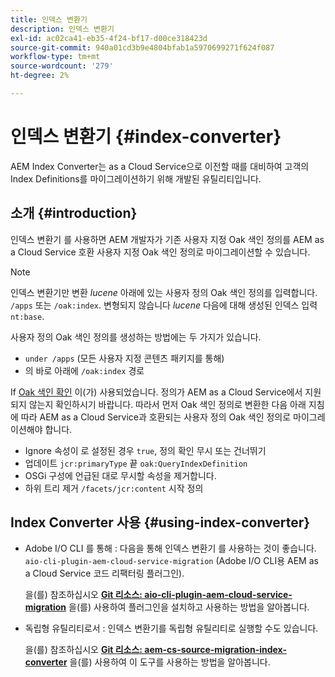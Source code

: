 ```yaml
---
title: 인덱스 변환기
description: 인덱스 변환기
exl-id: ac02ca41-eb35-4f24-bf17-d00ce318423d
source-git-commit: 940a01cd3b9e4804bfab1a5970699271f624f087
workflow-type: tm+mt
source-wordcount: '279'
ht-degree: 2%

---
```


# 인덱스 변환기 {#index-converter}

AEM Index Converter는 as a Cloud Service으로 이전할 때를 대비하여 고객의 Index Definitions를 마이그레이션하기 위해 개발된 유틸리티입니다.

## 소개 {#introduction}

인덱스 변환기 를 사용하면 AEM 개발자가 기존 사용자 지정 Oak 색인 정의를 AEM as a Cloud Service 호환 사용자 지정 Oak 색인 정의로 마이그레이션할 수 있습니다.

>[!NOTE]
>인덱스 변환기만 변환 *lucene* 아래에 있는 사용자 정의 Oak 색인 정의를 입력합니다. `/apps` 또는 `/oak:index`. 변형되지 않습니다 *lucene* 다음에 대해 생성된 인덱스 입력 `nt:base`.

사용자 정의 Oak 색인 정의를 생성하는 방법에는 두 가지가 있습니다.

* `under /apps` (모든 사용자 지정 콘텐츠 패키지를 통해)
* 의 바로 아래에 `/oak:index` 경로

If [Oak 색인 확인](https://adobe-consulting-services.github.io/acs-aem-commons/features/ensure-oak-index/index.html) 이(가) 사용되었습니다. 정의가 AEM as a Cloud Service에서 지원되지 않는지 확인하시기 바랍니다. 따라서 먼저 Oak 색인 정의로 변환한 다음 아래 지침에 따라 AEM as a Cloud Service과 호환되는 사용자 정의 Oak 색인 정의로 마이그레이션해야 합니다.

* Ignore 속성이 로 설정된 경우 `true`, 정의 확인 무시 또는 건너뛰기
* 업데이트 `jcr:primaryType` 끝 `oak:QueryIndexDefinition`
* OSGi 구성에 언급된 대로 무시할 속성을 제거합니다.
* 하위 트리 제거 `/facets/jcr:content` 시작 정의

## Index Converter 사용 {#using-index-converter}

* Adobe I/O CLI 를 통해 : 다음을 통해 인덱스 변환기 를 사용하는 것이 좋습니다. `aio-cli-plugin-aem-cloud-service-migration` (Adobe I/O CLI용 AEM as a Cloud Service 코드 리팩터링 플러그인).

   을(를) 참조하십시오 **[Git 리소스: aio-cli-plugin-aem-cloud-service-migration](https://github.com/adobe/aio-cli-plugin-aem-cloud-service-migration#introduction)** 을(를) 사용하여 플러그인을 설치하고 사용하는 방법을 알아봅니다.

* 독립형 유틸리티로서 : 인덱스 변환기를 독립형 유틸리티로 실행할 수도 있습니다.

   을(를) 참조하십시오 **[Git 리소스: aem-cs-source-migration-index-converter](https://github.com/adobe/aem-cloud-service-source-migration/tree/master/packages/index-converter)** 을(를) 사용하여 이 도구를 사용하는 방법을 알아봅니다.
